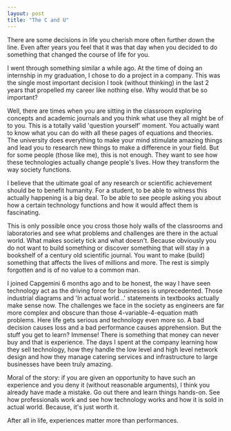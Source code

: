 ```yaml
---
layout: post
title: "The C and U"
---
```


There are some decisions in life you cherish more often further down the line. Even after years you feel that it was that day when you decided to do something that changed the course of life for you. 

I went through something similar a while ago. At the time of doing an internship in my graduation, I chose to do a project in a company. This was the single most important decision I took (without thinking) in the last 2 years that propelled my career like nothing else. Why would that be so important?

Well, there are times when you are sitting in the classroom exploring concepts and academic journals and you think what use they all might be of to you. This is a totally valid 'question yourself' moment. You actually want to know what you can do with all these pages of equations and theories. The university does everything to make your mind stimulate amazing things and lead you to research new things to make a difference in your field. But for some people (those like me), this is not enough. They want to see how these technologies actually change people's lives. How they transform the way society functions. 

I believe that the ultimate goal of any research or scientific achievement should be to benefit humanity. For a student, to be able to witness this actually happening is a big deal. To be able to see people asking you about how a certain technology functions and how it would affect them is fascinating. 

This is only possible once you cross those holy walls of the classrooms and laboratories and see what problems and challenges are there in the actual world. What makes society tick and what doesn't. Because obviously you do not want to build something or discover something that will stay in a bookshelf of a century old scientific journal. You want to make (build) something that affects the lives of millions and more. The rest is simply forgotten and is of no value to a common man. 

I joined Capgemini 6 months ago and to be honest, the way I have seen technology act as the driving force for businesses is unprecedented. Those industrial diagrams and 'In actual world...' statements in textbooks actually make sense now. The challenges we face in the society as engineers are far more complex and obscure than those 4-variable-4-equation math problems. Here life gets serious and technology even more so. A bad decision causes loss and a bad performance causes apprehension. But the stuff you get to learn? Immense! There is something that money can never buy and that is experience. The days I spent at the company learning how they sell technology, how they handle the low level and high level network design and how they manage catering services and infrastructure to large businesses have been truly amazing. 

Moral of the story: if you are given an opportunity to have such an experience and you deny it (without reasonable arguments), I think you already have made a mistake. Go out there and learn things hands-on. See how professionals work and see how technology works and how it is sold in actual world. Because, it's just worth it.

After all in life, experiences matter more than performances. 
